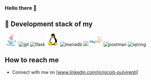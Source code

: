 ### Hello there 👋

<!--
**xpulvi/xpulvi** is a ✨ _special_ ✨ repository because its `README.md` (this file) appears on your GitHub profile.

Here are some ideas to get you started:

- 🔭 I’m currently working on ...
- 🌱 I’m currently learning ...
- 👯 I’m looking to collaborate on ...
- 🤔 I’m looking for help with ...
- 💬 Ask me about ...
- 📫 How to reach me: ...
- 😄 Pronouns: ...
- ⚡ Fun fact: ...
-->
## 💼 Development stack of my

<p align="left">
    <img src="https://raw.githubusercontent.com/devicons/devicon/master/icons/java/java-original.svg" alt="java" width="40" height="40" />
    <img src="https://www.vectorlogo.zone/logos/git-scm/git-scm-icon.svg" alt="git" width="40" height="40" />
    <img src= "https://www.vectorlogo.zone/logos/pocoo_flask/pocoo_flask-icon.svg" alt="flask" width="40"         height="40"/>
    <img src= "https://raw.githubusercontent.com/devicons/devicon/master/icons/linux/linux-original.svg" alt="linux" width="40" height="40"/>
    <img src= "https://www.vectorlogo.zone/logos/mariadb/mariadb-icon.svg" alt="mariadb" width="40" height="40"/>
    <img src= />
    <img src= "https://raw.githubusercontent.com/devicons/devicon/master/icons/mysql/mysql-original-wordmark.svg" alt="mysql" width="40" height="40"/>
    <img src= "https://www.vectorlogo.zone/logos/getpostman/getpostman-icon.svg" alt="postman" width="40" height="40"/>
    <img src= "https://www.vectorlogo.zone/logos/springio/springio-icon.svg" alt="spring" width="40" height="40" />
    
</p>

## How to reach me

- Connect with mw on [www.linkedin.com/in/nicolò-pulvirenti] 
